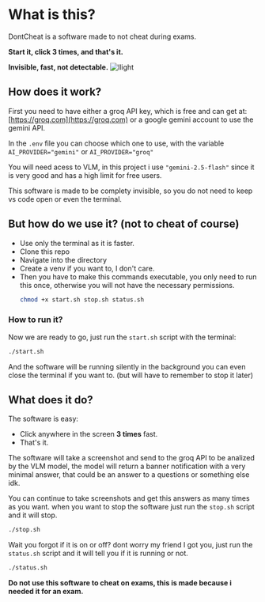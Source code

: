 # What is this?
DontCheat is a software made to not cheat during exams.

**Start it, click 3 times, and that's it.**

**Invisible, fast, not detectable.**
![llight](https://github.com/user-attachments/assets/f9611500-4237-416c-a2fe-dc2ac71a7104)

## How does it work?

First you need to have either a groq API key, which is free and can get at: [https://groq.com](https://groq.com) or a google gemini account to use the gemini API.

In the `.env` file you can choose which one to use, with the variable `AI_PROVIDER="gemini"` or `AI_PROVIDER="groq"`

You will need acess to VLM, in this project i use `"gemini-2.5-flash"` since it is very good and has a high limit for free users.

This software is made to be complety invisible, so you do not need to keep vs code open or even the terminal.

## But how do we use it? (not to cheat of course)

  * Use only the terminal as it is faster.
  * Clone this repo
  * Navigate into the directory
  * Create a venv if you want to, I don't care.
  * Then you have to make this commands executable, you only need to run this once, otherwise you will not have the necessary permissions.
    ```bash
    chmod +x start.sh stop.sh status.sh
    ```
### How to run it?
Now we are ready to go, just run the `start.sh` script with the terminal: 

```bash
./start.sh
```

And the software will be running silently in the background you can even close the terminal if you want to. (but will have to remember to stop it later)

## What does it do?
The software is easy: 
* Click anywhere in the screen **3 times** fast.
* That's it.

The software will take a screenshot and send to the groq API to be analized by the VLM model, the model will return a banner notification with a very minimal answer, that could be an answer to a questions or something else idk.

You can continue to take screenshots and get this answers as many times as you want.
when you want to stop the software just run the `stop.sh` script and it will stop.

```bash
./stop.sh
```

Wait you forgot if it is on or off? dont worry my friend I got you, just run the `status.sh` script and it will tell you if it is running or not.

```bash
./status.sh
```

**Do not use this software to cheat on exams, this is made because i needed it for an exam.**
